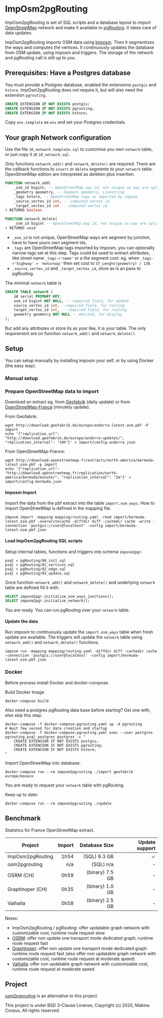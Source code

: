 # ImpOsm2pgRouting

ImpOsm2pgRouting is set of SQL scripts and a database layout to import [OpenStreetMap](https://wiki.openstreetmap.org/) network and make it available to [pgRouting](https://pgrouting.org/). It takes care of data updates.

ImpOsm2pgRouting imports OSM data using [Imposm](https://imposm.org/docs/imposm3/latest/). Then it segmentizes the ways and computes the vertices. It continuously updates the database from OSM update, using imposm and triggers. The storage of the network and pgRouting call is still up to you.


## Prerequisites: Have a Postgres database

You must provide a Postgres database, enabled the extensions `postgis` and `hstore`. ImpOsm2pgRouting does not require it, but will also need the extension `pgrouting`.

```sql
CREATE EXTENSION IF NOT EXISTS postgis;
CREATE EXTENSION IF NOT EXISTS pgrouting;
CREATE EXTENSION IF NOT EXISTS hstore;
```

Copy `env.template` as `env` and set your Postgres credentials.

## Your graph Network configuration

Use the file `10_network.template.sql` to customise you own `network` table, or just copy it at `10_network.sql`.

Only functions `network_add()` and `network_delete()` are required. There are the callback functions to `insert` or `delete` segments to your `network` table. OpenStreetMap edition are interpreted as deletion plus insertion.

```sql
FUNCTION network_add(
    _osm_id bigint, -- OpenStreetMap way id, not unique as way are splited into segments
    _geometry geometry, -- Segment geometry, Linestring
    _tags hstore, -- OpenStreetMap tags as imported by imposm
    _source_vertex_id int, -- computed vertex id
    _target_vertex_id int -- computed vertex id
) RETURNS boolean
```

```sql
FUNCTION network_delete(
    _osm_id bigint -- OpenStreetMap way id, not unique as way are splited into segments
) RETURNS void
```

* `_osm_id` is not unique, OpenStreetMap ways are segment by junction, have to have yours own segment ids,
* `_tags` are OpenStreetMap tags imported by imposm, you can optionally narrow tags set at this step. Tags could be used to extract attributes, like street name `_tags->'name'` or a the segment cost: eg. when `_tags->'highway' = 'motorway'` then set cost to `ST_Lenght(geometry) / 130`.
* `_source_vertex_id` and `_target_vertex_id`, store as is an pass to pgRouting.

The minimal `network` table is
```sql
CREATE TABLE network (
    id serial PRIMARY KEY,
    osm_id bigint NOT NULL, -- required field, for update
    source_vertex_id int, --required field, for routing
    target_vertex_id int, -- required field, for routing
    geometry geometry NOT NULL -- Advised, for display
);
```
But add any attributes or store its as your like, it is your table. The only requirement are on function `network_add()` and `network_delete()`.


## Setup

You can setup manually by installing imposm your self, or by using Docker (the easy way).

### Manual setup

### Prepare OpenStreetMap data to import

Download an extract eg. from [Geofabrik](http://download.geofabrik.de/) (daily update) or from [OpenStreetMap-France](http://download.openstreetmap.fr/) (minutely update).

From Geofabrik:
```
wget http://download.geofabrik.de/europe/andorra-latest.osm.pbf -P import
echo '{"replication_url": "http://download.geofabrik.de/europe/andorra-updates/", "replication_interval": "24h"}' > import/config-andorra.json
```

From OpenStreetMap-France:
```
wget http://download.openstreetmap.fr/extracts/north-america/bermuda-latest.osm.pbf -p import
echo '{"replication_url": "http://download.openstreetmap.fr/replication/north-america/bermuda/minute/", "replication_interval": "1m"}' > import/config-bermuda.json
```

#### Imposm Import

Import the data from the pbf extract into the table `import.osm_ways`. How to import OpenStreetMap is defined in the mapping file.
```
imposm import -mapping mapping/routing.yaml -read import/bermuda-latest.osm.pbf -overwritecache -diffdir diff -cachedir cache -write -connection 'postgis://user@localhost' -config import/bermuda-latest.osm.pbf.json
```

#### Load ImpOsm2pgRouting SQL scripts

Setup internal tables, functions and triggers into schema `imposm2pgr`.
```
psql < pgRouting/00_init.sql
psql < pgRouting/01_vertices.sql
psql < pgRouting/02_edge.sql
psql < pgRouting/03_update.sql
```

Once function `network_add()` and `network_delete()` and underlying `network` table are defined fill it with:
```sql
SELECT imposm2pgr.initialize_osm_ways_junctions();
SELECT imposm2pgr.initialize_network();
```

You are ready. You can run pgRouting over your `network` table.

#### Update the data

Run imposm to continuously update the `import.osm_ways` table when fresh update are available. The triggers will update the `network` table using `network_add()` and `network_delete()` functions.

```
imposm run -mapping mapping/routing.yaml -diffdir diff -cachedir cache -connection 'postgis://user@localhost' -config import/bermuda-latest.osm.pbf.json
```

### Docker

Before process install Docker and docker-compose.

Build Docker Image
```
docker-compose build
```

Also need a postgres pgRouting data base before starting? Get one with, else skip this step:
```
docker-compose -f docker-compose-pgrouting.yaml up -d pgrouting
# Wait few second for data creation and startup
docker-compose -f docker-compose-pgrouting.yaml exec --user postgres pgrouting psql postgres postgres -c "
    CREATE EXTENSION IF NOT EXISTS postgis;
    CREATE EXTENSION IF NOT EXISTS pgrouting;
    CREATE EXTENSION IF NOT EXISTS hstore;
"
```

Import OpenStreetMap into database:
```
docker-compose run --rm imposm2pgrouting ./import geofabrik europe/monaco
```

You are ready to request your `network` table with pgRouting.

Keep up to date:
```
docker-compose run --rm imposm2pgrouting ./update
```


## Benchmark

Statistics for France OpenStreetMap extract.

| Project | Import | Database Size | Update support |
|-|-:|-:|-:|
| ImpOsm2pgRouting | 1h54 | (SQL) 9.3 GB | ✓ |
| osm2pgrouting | n/a | (SQL) n/a | - |
| OSRM (CH) | 0h59 | (binary) 7.5 GB | - |
| Graphhoper (CH) | 0h35 | (binary) 1.0 GB | - |
| Valhalla | 0h58 | (binary) 2.5 GB | - |

Notes:

* ImpOsm2pgRouting / pgRouting: offer updatable graph network with customizable cost, runtime route request slow
* [OSRM](https://github.com/Project-OSRM/osrm-backend): offer non update one transport mode dedicated graph, runtime route request fast
* [Graphhoper](https://github.com/graphhopper/graphhopper): offer non update one transport mode dedicated graph runtime route request fast (also offer non updatable graph network with customizable cost, runtime route request at moderate speed)
* [Valhalla](https://github.com/valhalla/valhalla): offer non updatable graph network with customizable cost, runtime route request at moderate speed


## Project

[osm2pgrouting](https://github.com/pgRouting/osm2pgrouting) is an alternative to this project.

This project is under BSD 3-Clause License, Copyright (c) 2020, Makina Corpus, All rights reserved.
